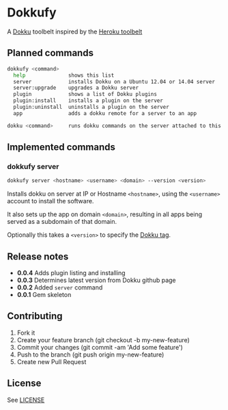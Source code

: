 # Dokkufy

A [Dokku](https://github.com/progrium/dokku) toolbelt inspired by the [Heroku toolbelt](https://toolbelt.heroku.com/)

## Planned commands

```sh
dokkufy <command>
  help              shows this list
  server            installs Dokku on a Ubuntu 12.04 or 14.04 server
  server:upgrade    upgrades a Dokku server
  plugin            shows a list of Dokku plugins
  plugin:install    installs a plugin on the server
  plugin:uninstall  uninstalls a plugin on the server
  app               adds a dokku remote for a server to an app

dokku <command>     runs dokku commands on the server attached to this app
```

## Implemented commands

### dokkufy server

```sh
dokkufy server <hostname> <username> <domain> --version <version>
```

Installs dokku on server at IP or Hostname `<hostname>`, using the `<username>` account to install the software.

It also sets up the app on domain `<domain>`, resulting in all apps being served as a subdomain of that domain.

Optionally this takes a `<version>` to specify the [Dokku tag](https://github.com/progrium/dokku/tags).
## Release notes

* **0.0.4** Adds plugin listing and installing
* **0.0.3** Determines latest version from Dokku github page
* **0.0.2** Added `server` command
* **0.0.1** Gem skeleton

## Contributing

1. Fork it
2. Create your feature branch (git checkout -b my-new-feature)
3. Commit your changes (git commit -am 'Add some feature')
4. Push to the branch (git push origin my-new-feature)
5. Create new Pull Request

## License

See [LICENSE](https://github.com/cbetta/dokkufy/blob/master/LICENSE)
